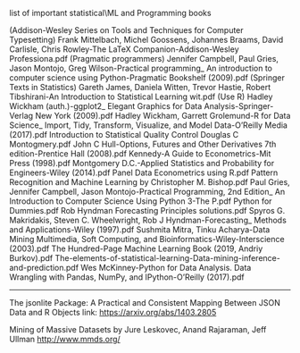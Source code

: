 list of important statistical\ML and Programming books

(Addison-Wesley Series on Tools and Techniques for Computer Typesetting) Frank Mittelbach, Michel Goossens, Johannes Braams, David Carlisle, Chris Rowley-The LaTeX Companion-Addison-Wesley Professiona.pdf
(Pragmatic programmers) Jennifer Campbell, Paul Gries, Jason Montojo, Greg Wilson-Practical programming_ An introduction to computer science using Python-Pragmatic Bookshelf (2009).pdf
(Springer Texts in Statistics) Gareth James, Daniela Witten, Trevor Hastie, Robert Tibshirani-An Introduction to Statistical Learning wit.pdf
(Use R) Hadley Wickham (auth.)-ggplot2_ Elegant Graphics for Data Analysis-Springer-Verlag New York (2009).pdf
Hadley Wickham, Garrett Grolemund-R for Data Science_ Import, Tidy, Transform, Visualize, and Model Data-O’Reilly Media (2017).pdf
Introduction to Statistical Quality Control Douglas C Montogmery.pdf
John C Hull-Options, Futures and Other Derivatives 7th edition-Prentice Hall (2008).pdf
Kennedy-A Guide to Econometrics-Mit Press (1998).pdf
Montgomery D.C.-Applied Statistics and Probability for Engineers-Wiley (2014).pdf
Panel Data Econometrics using R.pdf
Pattern Recognition and Machine Learning by Christopher M. Bishop.pdf
Paul Gries, Jennifer Campbell, Jason Montojo-Practical Programming, 2nd Edition_ An Introduction to Computer Science Using Python 3-The P.pdf
Python for Dummies.pdf
Rob Hyndman Forecasting Principles solutions.pdf
Spyros G. Makridakis, Steven C. Wheelwright, Rob J Hyndman-Forecasting_ Methods and Applications-Wiley (1997).pdf
Sushmita Mitra, Tinku Acharya-Data Mining Multimedia, Soft Computing, and Bioinformatics-Wiley-Interscience (2003).pdf
The Hundred-Page Machine Learning Book (2019, Andriy Burkov).pdf
The-elements-of-statistical-learning-Data-mining-inference-and-prediction.pdf
Wes McKinney-Python for Data Analysis. Data Wrangling with Pandas, NumPy, and IPython-O’Reilly (2017).pdf

****************
The jsonlite Package: A Practical and Consistent Mapping Between JSON Data and R Objects link:
https://arxiv.org/abs/1403.2805

Mining of Massive Datasets by Jure Leskovec, Anand Rajaraman, Jeff Ullman
http://www.mmds.org/
